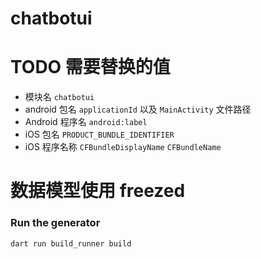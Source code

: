 # chatbotui

# TODO 需要替换的值
- 模块名 `chatbotui`
- android 包名 `applicationId` 以及 `MainActivity` 文件路径
- Android 程序名 `android:label`
- iOS 包名 `PRODUCT_BUNDLE_IDENTIFIER`
- iOS 程序名称 `CFBundleDisplayName` `CFBundleName`

# 数据模型使用 freezed
### Run the generator
`dart run build_runner build`